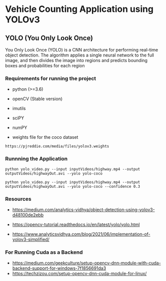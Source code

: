 # Vehicle Counting Application using YOLOv3

## YOLO (You Only Look Once)

You Only Look Once (YOLO) is a CNN architecture for performing real-time object detection. The algorithm applies a single neural network to the full image, and then divides the image into regions and predicts bounding boxes and probabilities for each region

### Requirements for running the project

- python (>=3.6)

- openCV (Stable version)

- imutils

- sciPY

- numPY

- weights file for the coco dataset

```
https://pjreddie.com/media/files/yolov3.weights
```

### Runnning the Application

```
python yolo_video.py --input inputVideos/highway.mp4 --output outputVideos/highwayOut.avi --yolo yolo-coco
```

```
python yolo_video.py --input inputVideos/highway.mp4 --output outputVideos/highwayOut.avi --yolo yolo-coco --confidence 0.3
```

### Resources

- https://medium.com/analytics-vidhya/object-detection-using-yolov3-d48100de2ebb

- https://opencv-tutorial.readthedocs.io/en/latest/yolo/yolo.html

- https://www.analyticsvidhya.com/blog/2021/06/implementation-of-yolov3-simplified/

### For Running Cuda as a Backend

- https://medium.com/geekculture/setup-opencv-dnn-module-with-cuda-backend-support-for-windows-7f1856691da3
- https://techzizou.com/setup-opencv-dnn-cuda-module-for-linux/
